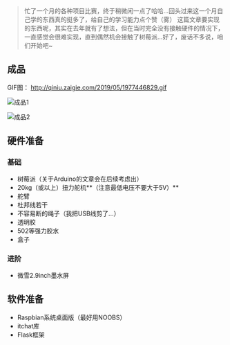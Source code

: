 > 忙了一个月的各种项目比赛，终于稍微闲一点了哈哈...回头过来这一个月自己学的东西真的挺多了，给自己的学习能力点个赞（雾）
这篇文章要实现的东西呢，其实在去年就有了想法，但在当时完全没有接触硬件的情况下，一直感觉会很难实现，直到偶然机会接触了树莓派...好了，废话不多说，咱们开始吧~

## 成品 ##
GIF图：
http://qiniu.zaigie.com/2019/05/1977446829.gif

![成品1][2]

![成品2][3]

## 硬件准备 ##
### 基础 ###
 - 树莓派（关于Arduino的文章会在后续考虑出）
 - 20kg（或以上）扭力舵机**（注意最低电压不要大于5V）**
 - 舵臂
 - 杜邦线若干
 - 不容易断的绳子（我把USB线剪了...）
 - 透明胶
 - 502等强力胶水
 - 盒子

### 进阶 ###
 - 微雪2.9inch墨水屏

## 软件准备 ##
 - Raspbian系统桌面版（最好用NOOBS）
 - itchat库
 - Flask框架


  [2]: http://qiniu.zaigie.com/2019/05/4020774372.jpg
  [3]: http://qiniu.zaigie.com/2019/05/96436279.jpg